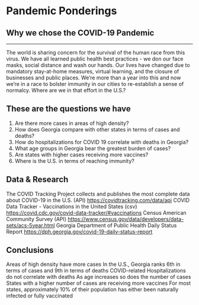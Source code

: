 # Pandemic Ponderings
## Why we chose the COVID-19 Pandemic
---------------------------------------------------------------------------------
The world is sharing concern for the survival of the human race from this virus. We have all learned public health best practices - we don our face masks, social distance and wash our hands. Our lives have changed due to mandatory stay-at-home measures, virtual learning, and the closure of businesses and public places. We’re more than a year into this and now we’re in a race to bolster immunity in our cities to re-establish a sense of normalcy. Where are we in that effort in the U.S.?

## These are the questions we have
1. Are there more cases in areas of high density?
2. How does Georgia compare with other states in terms of cases and deaths?
3. How do hospitalizations for COVID 19 correlate with deaths in Georgia?
4. What age groups in Georgia bear the greatest burden of cases?
5. Are states with higher cases receiving more vaccines?
6. Where is the U.S. in terms of reaching immunity?

## Data & Research
The COVID Tracking Project collects and publishes the most complete data about COVID-19 in the U.S. (API) https://covidtracking.com/data/api
COVID Data Tracker - Vaccinations in the United States (csv) https://covid.cdc.gov/covid-data-tracker/#vaccinations
Census American Community Survey (API)
https://www.census.gov/data/developers/data-sets/acs-5year.html
Georgia Department of Public Health Daily Status Report https://dph.georgia.gov/covid-19-daily-status-report

## Conclusions
Areas of high density have more cases
In the U.S., Georgia ranks 6th in terms of cases and 9th in terms of deaths
COVID-related Hospitalizations do not correlate with deaths
As age increases so does the number of cases
States with a higher number of cases are receiving more vaccines
For most states, approximately 10% of their population has either been naturally infected or fully vaccinated
